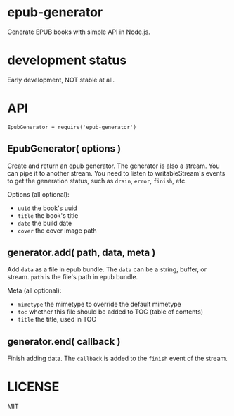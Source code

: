 # epub-generator #

Generate EPUB books with simple API in Node.js.

# development status #

Early development, NOT stable at all.

# API #

`EpubGenerator = require('epub-generator')`

## EpubGenerator( options ) ##

Create and return an epub generator. The generator is also a stream. You can pipe it to another stream.
You need to listen to writableStream's events to get the generation status, such as `drain`, `error`, `finish`, etc.

Options (all optional):
* `uuid` the book's uuid
* `title` the book's title
* `date` the build date
* `cover` the cover image path

## generator.add( path, data, meta ) ##

Add `data` as a file in epub bundle. The `data` can be a string, buffer, or stream.
`path` is the file's path in epub bundle.

Meta (all optional):
* `mimetype` the mimetype to override the default mimetype
* `toc` whether this file should be added to TOC (table of contents)
* `title` the title, used in TOC

## generator.end( callback ) ##

Finish adding data. The `callback` is added to the `finish` event of the stream.

# LICENSE #

MIT